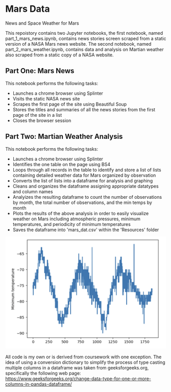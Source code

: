 # Mars Data
News and Space Weather for Mars

This repoistory contains two Jupyter notebooks, the first notebook, named part_1_mars_news.ipynb, contains news stories screen scraped from a static version of a NASA Mars news website. The second notebook, named part_2_mars_weather.ipynb, contains data and analysis on Martian weather also scraped from a static copy of a NASA website. 

## Part One: Mars News
This notebook performs the following tasks:
- Launches a chrome browser using Splinter
- Visits the static NASA news site
- Scrapes the first page of the site using Beautiful Soup
- Stores the titles and summaries of all the news stories from the first page of the site in a list
- Closes the browser session

## Part Two: Martian Weather Analysis
This notebook performs the following tasks:
- Launches a chrome browser using Splinter
- Identifies the one table on the page using BS4
- Loops through all records in the table to identify and store a list of lists containing detailed weather data for Mars organized by observation
- Converts the list of lists into a dataframe for analysis and graphing
- Cleans and organizes the dataframe assigning appropriate datatypes and column names
- Analyizes the resulting dataframe to count the number of observations by month, the total number of observations, and the min temps by month
- Plots the results of the above analysis in order to easily visualize weather on Mars including atmospheric pressures, minimum temperatures, and periodicity of minimum temperatures
- Saves the dataframe into 'mars_dat.csv' within the 'Resources' folder

![Low Temperatures Organized by Date Index](Resources/temps_by_day.png)

All code is my own or is derived from coursework with one exception. The idea of using a conversion dictionary to simplify the process of type casting multiple columns in a dataframe was taken from geeksforgeeks.org, specifically the following web page: https://www.geeksforgeeks.org/change-data-type-for-one-or-more-columns-in-pandas-dataframe/
